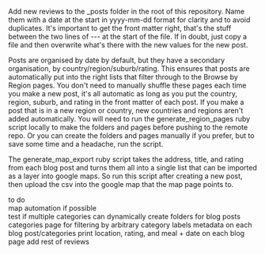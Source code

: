 Add new reviews to the _posts folder in the root of this repository.
Name them with a date at the start in yyyy-mm-dd format for clarity and to avoid duplicates.
It's important to get the front matter right, that's the stuff between the two lines of --- at the start of the file.
If in doubt, just copy a file and then overwrite what's there with the new values for the new post.

Posts are organised by date by default, but they have a secondary organisation, by country/region/suburb/rating.
This ensures that posts are automatically put into the right lists that filter through to the Browse by Region pages.
You don't need to manually shuffle these pages each time you make a new post, it's all automatic as long as you put the country, region, suburb, and rating in the front matter of each post.
If you make a post that is in a new region or country, new countries and regions aren't added automatically.
You will need to run the generate_region_pages ruby script locally to make the folders and pages before pushing to the remote repo.
Or you can create the folders and pages manually if you prefer, but to save some time and a headache, run the script.

The generate_map_export ruby script takes the address, title, and rating from each blog post and turns them all into a single list that can be imported as a layer into google maps. So run this script after creating a new post, then upload the csv into the google map that the map page points to.

to do  
map automation if possible  
test if multiple categories can dynamically create folders for blog posts  
categories page for filtering by arbitrary category labels
metadata on each blog post/categories
print location, rating, and meal + date on each blog page
add rest of reviews